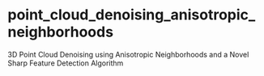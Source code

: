 # point_cloud_denoising_anisotropic_neighborhoods
3D Point Cloud Denoising using Anisotropic Neighborhoods and a Novel Sharp Feature Detection Algorithm
